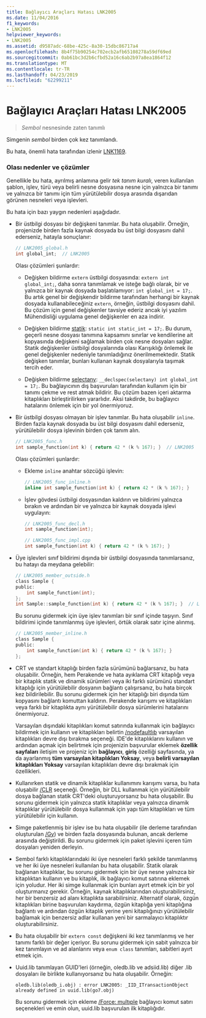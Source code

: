 ```yaml
---
title: Bağlayıcı Araçları Hatası LNK2005
ms.date: 11/04/2016
f1_keywords:
- LNK2005
helpviewer_keywords:
- LNK2005
ms.assetid: d9587adc-68be-425c-8a30-15dbc86717a4
ms.openlocfilehash: 8b4f75b90254c702ecb2afb65108278a59df69ed
ms.sourcegitcommit: 0ab61bc3d2b6cfbd52a16c6ab2b97a8ea1864f12
ms.translationtype: MT
ms.contentlocale: tr-TR
ms.lasthandoff: 04/23/2019
ms.locfileid: "62299211"
---
```

# <a name="linker-tools-error-lnk2005"></a>Bağlayıcı Araçları Hatası LNK2005

> *Sembol* nesnesinde zaten tanımlı

Simgenin *sembol* birden çok kez tanımlandı.

Bu hata, önemli hata tarafından izlenir [LNK1169](../../error-messages/tool-errors/linker-tools-error-lnk1169.md).

### <a name="possible-causes-and-solutions"></a>Olası nedenler ve çözümler

Genellikle bu hata, ayrılmış anlamına gelir *tek tanım kuralı*, veren kullanılan şablon, işlev, türü veya belirli nesne dosyasına nesne için yalnızca bir tanımı ve yalnızca bir tanımı için tüm yürütülebilir dosya arasında dışarıdan görünen nesneleri veya işlevleri.

Bu hata için bazı yaygın nedenleri aşağıdadır.

- Bir üstbilgi dosyası bir değişkeni tanımlar. Bu hata oluşabilir. Örneğin, projenizde birden fazla kaynak dosyada bu üst bilgi dosyasını dahil ederseniz, hatayla sonuçlanır:

    ```h
    // LNK2005_global.h
    int global_int;  // LNK2005
    ```

   Olası çözümleri şunlardır:

   - Değişken bildirme `extern` üstbilgi dosyasında: `extern int global_int;`, daha sonra tanımlamak ve isteğe bağlı olarak, bir ve yalnızca bir kaynak dosyada başlatılamıyor: `int global_int = 17;`. Bu artık genel bir değişkendir bildirme tarafından herhangi bir kaynak dosyada kullanabileceğiniz `extern`, örneğin, üstbilgi dosyasını dahil. Bu çözüm için genel değişkenler tavsiye ederiz ancak iyi yazılım Mühendisliği uygulama genel değişkenler en aza indirir.

   - Değişken bildirme [statik](../../cpp/storage-classes-cpp.md#static): `static int static_int = 17;`. Bu durum, geçerli nesne dosyası tanımına kapsamını sınırlar ve kendilerine ait kopyasında değişkeni sağlamak birden çok nesne dosyaları sağlar. Statik değişkenler üstbilgi dosyalarında olası Karışıklığı önlemek ile genel değişkenler nedeniyle tanımladığınız önerilmemektedir. Statik değişken tanımlar, bunları kullanan kaynak dosyalarıyla taşımak tercih eder.

   - Değişken bildirme [selectany](../../cpp/selectany.md): `__declspec(selectany) int global_int = 17;`. Bu bağlayıcının dış başvuruları tarafından kullanım için bir tanımı çekme ve rest atmak bildirir. Bu çözüm bazen içeri aktarma kitaplıkları birleştirilirken yararlıdır. Aksi takdirde, bu bağlayıcı hatalarını önlemek için bir yol önermiyoruz.

- Bir üstbilgi dosyası olmayan bir işlev tanımlar. Bu hata oluşabilir `inline`. Birden fazla kaynak dosyada bu üst bilgi dosyasını dahil ederseniz, yürütülebilir dosya işlevinin birden çok tanım alın.

    ```h
    // LNK2005_func.h
    int sample_function(int k) { return 42 * (k % 167); }  // LNK2005
    ```

   Olası çözümleri şunlardır:

   - Ekleme `inline` anahtar sözcüğü işlevin:

        ```h
        // LNK2005_func_inline.h
        inline int sample_function(int k) { return 42 * (k % 167); }
        ```

   - İşlev gövdesi üstbilgi dosyasından kaldırın ve bildirimi yalnızca bırakın ve ardından bir ve yalnızca bir kaynak dosyada işlevi uygulayın:

        ```h
        // LNK2005_func_decl.h
        int sample_function(int);
        ```

        ```cpp
        // LNK2005_func_impl.cpp
        int sample_function(int k) { return 42 * (k % 167); }
        ```

- Üye işlevleri sınıf bildirimi dışında bir üstbilgi dosyasında tanımlarsanız, bu hatayı da meydana gelebilir:

    ```h
    // LNK2005_member_outside.h
    class Sample {
    public:
        int sample_function(int);
    };
    int Sample::sample_function(int k) { return 42 * (k % 167); }  // LNK2005
    ```

   Bu sorunu gidermek için üye işlev tanımları bir sınıf içinde taşıyın. Sınıf bildirimi içinde tanımlanmış üye işlevleri, örtük olarak satır içine alınmış.

    ```h
    // LNK2005_member_inline.h
    class Sample {
    public:
        int sample_function(int k) { return 42 * (k % 167); }
    };
    ```

- CRT ve standart kitaplığı birden fazla sürümünü bağlarsanız, bu hata oluşabilir. Örneğin, hem Perakende ve hata ayıklama CRT kitaplığı veya bir kitaplık statik ve dinamik sürümleri veya iki farklı sürümünü standart kitaplığı için yürütülebilir dosyanın bağlantı çalışırsanız, bu hata birçok kez bildirilebilir. Bu sorunu gidermek için her kitaplığı biri dışında tüm kopyasını bağlantı komuttan kaldırın. Perakende karışımı ve kitaplıkları veya farklı bir kitaplıkta aynı yürütülebilir dosya sürümlerini hatalarını önermiyoruz.

   Varsayılan dışındaki kitaplıkları komut satırında kullanmak için bağlayıcı bildirmek için kullanın ve kitaplıkları belirtin [/nodefaultlıb](../../build/reference/nodefaultlib-ignore-libraries.md) varsayılan kitaplıkları devre dışı bırakma seçeneği. IDE'de kitaplıklarını kullanın ve ardından açmak için belirtmek için projenizin başvurular eklemek **özellik sayfaları** iletişim ve projeniz için **bağlayıcı**, **giriş** özelliği sayfasında, ya da ayarlanmış **tüm varsayılan kitaplıkları Yoksay**, veya **belirli varsayılan kitaplıkları Yoksay** varsayılan kitaplıkları devre dışı bırakmak için özellikleri.

- Kullanırken statik ve dinamik kitaplıklar kullanımını karışımı varsa, bu hata oluşabilir [/CLR](../../build/reference/clr-common-language-runtime-compilation.md) seçeneği. Örneğin, bir DLL kullanmak için yürütülebilir dosya bağlanan statik CRT'deki oluşturuyorsanız bu hata oluşabilir. Bu sorunu gidermek için yalnızca statik kitaplıklar veya yalnızca dinamik kitaplıklar yürütülebilir dosya kullanmak için yapı tüm kitaplıkları ve tüm yürütülebilir için kullanın.

- Simge paketlenmiş bir işlev ise bu hata oluşabilir (ile derleme tarafından oluşturulan [/Gy](../../build/reference/gy-enable-function-level-linking.md)) ve birden fazla dosyasında bulunan, ancak derleme arasında değiştirildi. Bu sorunu gidermek için paket işlevini içeren tüm dosyaları yeniden derleyin.

- Sembol farklı kitaplıklarındaki iki üye nesneleri farklı şekilde tanımlanmış ve her iki üye nesneleri kullanılan bu hata oluşabilir. Statik olarak bağlanan kitaplıklar, bu sorunu gidermek için bir üye nesne yalnızca bir kitaplıktan kullanın ve bu kitaplık, ilk bağlayıcı komut satırına eklemek için yoludur. Her iki simge kullanmak için bunları ayırt etmek için bir yol oluşturmanız gerekir. Örneğin, kaynak kitaplıklarından oluşturabilirsiniz, her bir benzersiz ad alanı kitaplıkta sarabilirsiniz. Alternatif olarak, özgün kitaplıkları birine başvuruları kaydırma, özgün kitaplığa yeni kitaplığına bağlantı ve ardından özgün kitaplık yerine yeni kitaplığınızı yürütülebilir bağlamak için benzersiz adlar kullanan yeni bir sarmalayıcı kitaplıktır oluşturabilirsiniz.

- Bu hata oluşabilir bir `extern const` değişkeni iki kez tanımlanmış ve her tanımı farklı bir değer içeriyor. Bu sorunu gidermek için sabit yalnızca bir kez tanımlayın ve ad alanlarını veya `enum class` tanımları, sabitleri ayırt etmek için.

- Uuid.lib tanımlayan GUID'leri (örneğin, oledb.lib ve adsiid.lib) diğer .lib dosyaları ile birlikte kullanıyorsanız bu hata oluşabilir. Örneğin:

    ```Output
    oledb.lib(oledb_i.obj) : error LNK2005: _IID_ITransactionObject
    already defined in uuid.lib(go7.obj)
    ```

   Bu sorunu gidermek için ekleme [/Force: multıple](../../build/reference/force-force-file-output.md) bağlayıcı komut satırı seçenekleri ve emin olun, uuid.lib başvurulan ilk kitaplığıdır.
